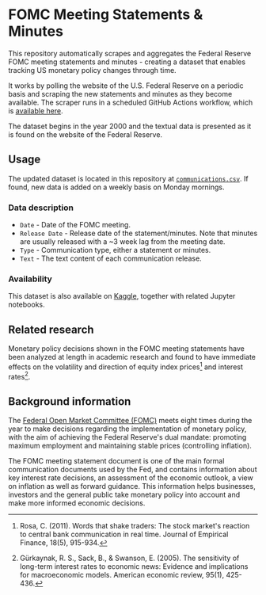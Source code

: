 # FOMC Meeting Statements & Minutes
This repository automatically scrapes and aggregates the Federal Reserve FOMC meeting statements and minutes - creating a dataset that enables tracking US monetary policy changes through time.

It works by polling the website of the U.S. Federal Reserve on a periodic basis and scraping the new statements and minutes as they become available. 
The scraper runs in a scheduled GitHub Actions workflow, which is [available here](https://github.com/vtasca/fed-statement-scraping/actions/workflows/main.yml).

The dataset begins in the year 2000 and the textual data is presented as it is found on the website of the Federal Reserve.

## Usage
The updated dataset is located in this repository at [`communications.csv`](https://github.com/vtasca/fed-statement-scraping/blob/master/communications.csv). If found, new data is added on a weekly basis on Monday mornings.

### Data description
- `Date` - Date of the FOMC meeting.
- `Release Date` - Release date of the statement/minutes. Note that minutes are usually released with a ~3 week lag from the meeting date.
- `Type` - Communication type, either a statement or minutes.
- `Text` - The text content of each communication release.

### Availability
This dataset is also available on [Kaggle](https://www.kaggle.com/datasets/vladtasca/fomc-meeting-statements-and-minutes), together with related Jupyter notebooks.

## Related research
Monetary policy decisions shown in the FOMC meeting statements have been analyzed at length in academic research and found to have immediate effects on the volatility and direction of equity index prices[^1] and interest rates[^2].
[^1]: Rosa, C. (2011). Words that shake traders: The stock market's reaction to central bank communication in real time. Journal of Empirical Finance, 18(5), 915-934.
[^2]: Gürkaynak, R. S., Sack, B., & Swanson, E. (2005). The sensitivity of long-term interest rates to economic news: Evidence and implications for macroeconomic models. American economic review, 95(1), 425-436.

## Background information
The [Federal Open Market Committee (FOMC)](https://www.federalreserve.gov/monetarypolicy/fomc.htm) meets eight times during the year to make decisions regarding the implementation of monetary policy, with the aim of achieving the Federal Reserve's dual mandate: promoting maximum employment and maintaining stable prices (controlling inflation).

The FOMC meeting statement document is one of the main formal communication documents used by the Fed, and contains information about key interest rate decisions, an assessment of the economic outlook, a view on inflation as well as forward guidance. This information helps businesses, investors and the general public take monetary policy into account and make more informed economic decisions.
